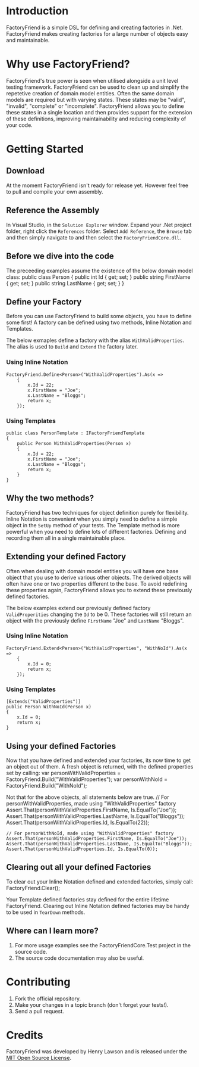# Introduction
FactoryFriend is a simple DSL for defining and creating factories in 
.Net. FactoryFriend makes creating factories for a large number of
objects easy and maintainable.

# Why use FactoryFriend?
FactoryFriend's true power is seen when utilised alongside a unit level
testing framework. FactoryFriend can be used to clean up and simplify
the repetetive creation of domain model entities. Often the same domain
models are required but with varying states. These states may be "valid",
"invalid", "complete" or "incomplete". FactoryFriend allows you to
define these states in a single location and then provides support for the
extension of these definitions, improving maintainability and reducing 
complexity of your code.

# Getting Started
## Download
At the moment FactoryFriend isn't ready for release yet. However feel 
free to pull and compile your own assembly.

## Reference the Assembly
In Visual Studio, in the `Solution Explorer` window. Expand your .Net 
project folder, right click the `References` folder. Select `Add Reference`, 
the `Browse` tab and then simply navigate to and then select the
`FactoryFriendCore.dll`.

## Before we dive into the code
The preceeding examples assume the existence of the below domain model class:
	public class Person
    {
        public int Id { get; set; }
        public string FirstName { get; set; }
        public string LastName { get; set; }
    }

## Define your Factory
Before you can use FactoryFriend to build some objects, you have to 
define some first! A factory can be defined using two methods, Inline
Notation and Templates.

The below exmaples define a factory with the alias `WithValidProperties`. The 
alias is used to `Build` and `Extend` the factory later.
### Using Inline Notation
	FactoryFriend.Define<Person>("WithValidProperties").As(x => 
		{
			x.Id = 22;
			x.FirstName = "Joe";
			x.LastName = "Bloggs";
			return x;
		});

### Using Templates
	public class PersonTemplate : IFactoryFriendTemplate
    {
        public Person WithValidProperties(Person x)
        {
            x.Id = 22;
            x.FirstName = "Joe";
            x.LastName = "Bloggs";
            return x;
        }
	}
	
## Why the two methods?
FactoryFriend has two techniques for object definition purely for flexibility. 
Inline Notation is convenient when you simply need to define a simple object
in the `SetUp` method of your tests. The Template method is more powerful
when you need to define lots of different factories. Defining and recording
them all in a single maintainable place.

## Extending your defined Factory
Often when dealing with domain model entities you will have one base object 
that you use to derive various other objects. The derived objects will often 
have one or two properties different to the base. To avoid redefining these
properties again, FactoryFriend allows you to extend these previously defined factories.

The below examples extend our previously defined factory `ValidProperities` changing
the `Id` to be 0. These factories will still return an object with the previously define
`FirstName` "Joe" and `LastName` "Bloggs".

### Using Inline Notation
	FactoryFriend.Extend<Person>("WithValidProperties", "WithNoId").As(x => 
		{
			x.Id = 0;
			return x;
		});

### Using Templates
	[Extends("ValidProperties")]
	public Person WithNoId(Person x)
	{
		x.Id = 0;
		return x;
	}

## Using your defined Factories
Now that you have defined and extended your factories, its now time to get an object
out of them. A fresh object is returned, with the defined properties set by calling:
	var personWithValidProperties = FactoryFriend.Build<Person>("WithValidProperties");
	var personWithNoId = FactoryFriend.Build<Person>("WithNoId");
	
Not that for the above objects, all statements below are true.
	// For personWithValidProperties, made using "WithValidProperties" factory
	Assert.That(personWithValidProperties.FirstName, Is.EqualTo("Joe"));
    Assert.That(personWithValidProperties.LastName, Is.EqualTo("Bloggs"));
    Assert.That(personWithValidProperties.Id, Is.EqualTo(22));
	
	// For personWithNoId, made using "WithValidProperties" factory
	Assert.That(personWithValidProperties.FirstName, Is.EqualTo("Joe"));
    Assert.That(personWithValidProperties.LastName, Is.EqualTo("Bloggs"));
    Assert.That(personWithValidProperties.Id, Is.EqualTo(0));
	
## Clearing out all your defined Factories
To clear out your Inline Notation defined and extended factories, simply call:
	FactoryFriend.Clear();
	
Your Template defined factories stay defined for the entire lifetime 
FactoryFriend. Clearing out Inline Notation defined factories may be handy
to be used in `TearDown` methods.

## Where can I learn more?
1. For more usage examples see the FactoryFriendCore.Test project in the source 
code.
2. The source code documentation may also be useful.

# Contributing
1. Fork the official repository.
2. Make your changes in a topic branch (don't forget your tests!).
3. Send a pull request.

# Credits
FactoryFriend was developed by Henry Lawson and is released under the [MIT Open Source License](http://www.opensource.org/licenses/MIT).

